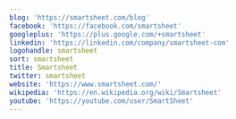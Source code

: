 ```yaml
---
blog: 'https://smartsheet.com/blog'
facebook: 'https://facebook.com/smartsheet'
googleplus: 'https://plus.google.com/+smartsheet'
linkedin: 'https://linkedin.com/company/smartsheet-com'
logohandle: smartsheet
sort: smartsheet
title: Smartsheet
twitter: smartsheet
website: 'https://www.smartsheet.com/'
wikipedia: 'https://en.wikipedia.org/wiki/Smartsheet'
youtube: 'https://youtube.com/user/SmartSheet'
---
```

